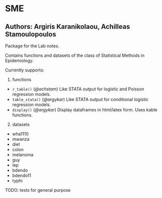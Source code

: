 # SME
## Authors: Argiris Karanikolaou, Achilleas Stamoulopoulos
Package for the Lab notes. 

Contains functions and datasets of the class of Statistical Methods in Epidemiology.

Currently supports:
1. functions
 + `r_table()` (*@achstam*) Like STATA output for logistic and Poisson regression models.
 + `table_stata()` (*@argykar*) Like STATA output for conditional logistic regression models.
 + `display()` (*@argykar*) Display dataframes in html/latex form. Uses kable functions.
2. datasets
  + wha1110
  + mwanza
  + diet
  + colon
  + melanoma
  + guy 
  + lep
  + bdendo
  + bdendo11
  + typhi
  
  TODO: tests for general purpose
  
  
